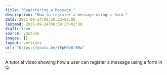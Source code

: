 ```yaml
---
title: "Registering a Message."
description: "How to register a message using a form."
date: 2021-09-24T08:50:23+02:00
lastmod: 2021-09-24T08:50:23+02:00
draft: true
source: youtube
images: []
layout: versions
url: "https://youtu.be/YEpM9v0rBHw"
---
```

A tutorial video showing how a user can register a message using a form in Q.
